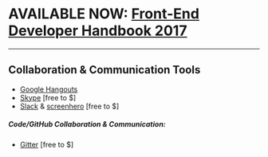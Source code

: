 # AVAILABLE NOW: [Front-End Developer Handbook 2017](https://frontendmasters.com/books/front-end-handbook/2017/)

***

## Collaboration & Communication Tools

* [Google Hangouts](https://hangouts.google.com/)
* [Skype](http://www.skype.com/) [free to $]
* [Slack](https://slack.com/) & [screenhero](https://screenhero.com/) [free to $]

##### Code/GitHub Collaboration & Communication:

* [Gitter](https://gitter.im) [free to $]


































 






